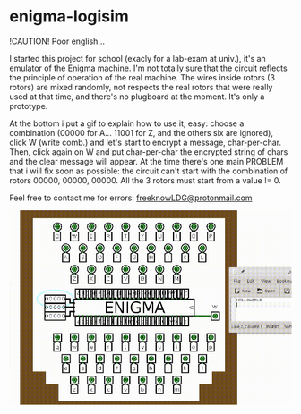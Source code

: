 # enigma-logisim
!CAUTION! Poor english...

I started this project for school (exacly for a lab-exam at univ.), it's an emulator of the Enigma machine.
I'm not totally sure that the circuit reflects the principle of operation of the real machine.
The wires inside rotors (3 rotors) are mixed randomly, not respects the real rotors that were really used at that time, and there's no plugboard at the moment. It's only a prototype. 

At the bottom i put a gif to explain how to use it, easy: choose a combination (00000 for A... 11001 for Z, and the others six are ignored), click W (write comb.) and let's start to encrypt a message, char-per-char. Then, click again on W and put char-per-char the encrypted string of chars and the clear message will appear. 
At the time there's one main PROBLEM that i will fix soon as possible: the circuit can't start with the combination of rotors 00000, 00000, 00000. All the 3 rotors must start from a value != 0.

Feel free to contact me for errors:
freeknowLDG@protonmail.com

![alt tag](https://github.com/freeknowLDG/enigma-logisim/blob/master/enigma.gif)
